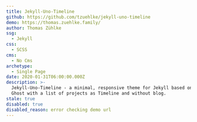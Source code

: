 ```yaml
---
title: Jekyll-Uno-Timeline
github: https://github.com/tzuehlke/jekyll-uno-timeline
demo: https://thomas.zuehlke.family/
author: Thomas Zühlke
ssg:
  - Jekyll
css:
  - SCSS
cms:
  - No Cms
archetype:
  - Single Page
date: 2020-01-31T06:00:00.000Z
description: >-
  Jekyll-Uno-Timeline - a minimal, responsive theme for Jekyll based on Uno for
  Ghost with a list of projects as Timeline and without blog.
stale: true
disabled: true
disabled_reason: error checking demo url
---
```

